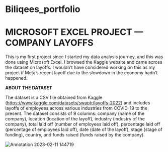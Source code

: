 # Biliqees_portfolio

# MICROSOFT EXCEL PROJECT — COMPANY LAYOFFS

This is my first project since I started my data analysis journey, and this was done using Microsoft Excel. I browsed the Kaggle website and came across the dataset on layoffs. I wouldn’t have considered working on this as my project if Meta’s recent layoff due to the slowdown in the economy hadn’t happened.

**ABOUT THE DATASET**

The dataset is a CSV file obtained from Kaggle (https://www.kaggle.com/datasets/swaptr/layoffs-2022) and includes layoffs of employees across various industries from COVID-19 to the present. The dataset consists of 9 columns: company (name of the company), location (location of the layoff), industry (industry of the company), total laid off (number of employees laid off), percentage laid off (percentage of employees laid off), date (date of the layoff), stage (stage of funding), country, and funds raised (funds raised by the company).

![Annotation 2023-02-11 144719](https://user-images.githubusercontent.com/119788228/218264120-1a83bdc9-a468-43d3-ab25-fb811e5d6136.png)


